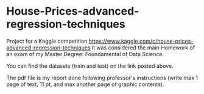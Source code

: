 # House-Prices-advanced-regression-techniques


Project for a Kaggle competition https://www.kaggle.com/c/house-prices-advanced-regression-techniques it was considered the main Homework of an exam of my Master Degree: Foundamental of Data Science.


You can find the datasets (train and test) on the link posted above.

The pdf file is my report done following professor's instructions (write max 1 page of text, 11 pt, and max another page of graphic contents).

